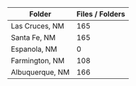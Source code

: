 | Folder          |   Files / Folders |
|-----------------|-------------------|
| Las Cruces, NM  |               165 |
| Santa Fe, NM    |               165 |
| Espanola, NM    |                 0 |
| Farmington, NM  |               108 |
| Albuquerque, NM |               166 |